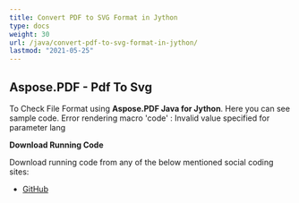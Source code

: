 ```yaml
---
title: Convert PDF to SVG Format in Jython
type: docs
weight: 30
url: /java/convert-pdf-to-svg-format-in-jython/
lastmod: "2021-05-25"
---
```


## Aspose.PDF - Pdf To Svg

To Check File Format using **Aspose.PDF Java for Jython**. Here you can see sample code.
Error rendering macro 'code' : Invalid value specified for parameter lang

**Download Running Code**

Download running code from any of the below mentioned social coding sites:

- [GitHub](https://github.com/aspose-pdf/Aspose.PDF-for-Java/releases)
